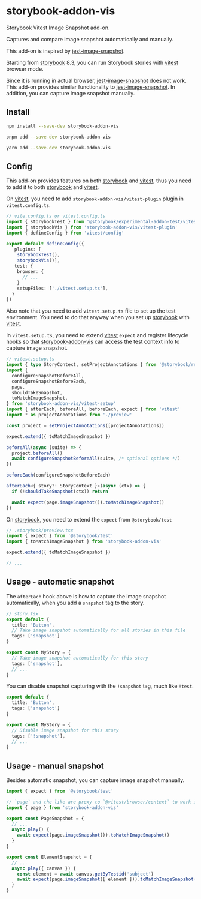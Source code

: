 # storybook-addon-vis

Storybook Vitest Image Snapshot add-on.

Captures and compare image snapshot automatically and manually.

This add-on is inspired by [jest-image-snapshot].

Starting from [storybook] 8.3,
you can run Storybook stories with [vitest] browser mode.

Since it is running in actual browser, [jest-image-snapshot] does not work.
This add-on provides similar functionality to [jest-image-snapshot].
In addition, you can capture image snapshot manually.

## Install

```sh
npm install --save-dev storybook-addon-vis

pnpm add --save-dev storybook-addon-vis

yarn add --save-dev storybook-addon-vis
```

## Config

This add-on provides features on both [storybook] and [vitest],
thus you need to add it to both [storybook] and [vitest].

On [vitest], you need to add `storybook-addon-vis/vitest-plugin` plugin in `vitest.config.ts`.

```ts
// vite.config.ts or vitest.config.ts
import { storybookTest } from '@storybook/experimental-addon-test/vitest-plugin'
import { storybookVis } from 'storybook-addon-vis/vitest-plugin'
import { defineConfig } from 'vitest/config'

export default defineConfig({
   plugins: [
    storybookTest(),
    storybookVis()],
   test: {
    browser: {
      // ...
    }
    setupFiles: ['./vitest.setup.ts'],
  }
})
```

Also note that you need to add `vitest.setup.ts` file to set up the test environment.
You need to do that anyway when you set up [storybook] with [vitest].

In `vitest.setup.ts`, you need to extend [vitest] `expect` and register lifecycle hooks so that [storybook-addon-vis] can access the test context info to capture image snapshot.

```ts
// vitest.setup.ts
import { type StoryContext, setProjectAnnotations } from '@storybook/react'
import {
  configureSnapshotBeforeAll,
  configureSnapshotBeforeEach,
  page,
  shouldTakeSnapshot,
  toMatchImageSnapshot,
} from 'storybook-addon-vis/vitest-setup'
import { afterEach, beforeAll, beforeEach, expect } from 'vitest'
import * as projectAnnotations from './preview'

const project = setProjectAnnotations([projectAnnotations])

expect.extend({ toMatchImageSnapshot })

beforeAll(async (suite) => {
  project.beforeAll()
  await configureSnapshotBeforeAll(suite, /* optional options */)
})

beforeEach(configureSnapshotBeforeEach)

afterEach<{ story?: StoryContext }>(async (ctx) => {
  if (!shouldTakeSnapshot(ctx)) return

  await expect(page.imageSnapshot()).toMatchImageSnapshot()
})
```

On [storybook], you need to extend the `expect` from `@storybook/test`

```ts
// .storybook/preview.tsx
import { expect } from '@storybook/test'
import { toMatchImageSnapshot } from 'storybook-addon-vis'

expect.extend({ toMatchImageSnapshot })

// ...
```

## Usage - automatic snapshot

The `afterEach` hook above is how to capture the image snapshot automatically,
when you add a `snapshot` tag to the story.

```ts
// story.tsx
export default {
  title: 'Button',
  // Take image snapshot automatically for all stories in this file
  tags: ['snapshot']
}

export const MyStory = {
  // Take image snapshot automatically for this story
  tags: ['snapshot'],
  // ...
}
```

You can disable snapshot capturing with the `!snapshot` tag,
much like `!test`.

```ts
export default {
  title: 'Button',
  tags: ['snapshot']
}

export const MyStory = {
  // Disable image snapshot for this story
  tags: ['!snapshot'],
  // ...
}
```

## Usage - manual snapshot

Besides automatic snapshot, you can capture image snapshot manually.

```ts
import { expect } from '@storybook/test'

// `page` and the like are proxy to `@vitest/browser/context` to work in storybook
import { page } from 'storybook-addon-vis'

export const PageSnapshot = {
  // ...
  async play() {
    await expect(page.imageSnapshot()).toMatchImageSnapshot()
  }
}

export const ElementSnapshot = {
  // ...
  async play({ canvas }) {
    const element = await canvas.getByTestid('subject')
    await expect(page.imageSnapshot([ element ])).toMatchImageSnapshot()
  }
}
```

[jest-image-snapshot]: https://github.com/americanexpress/jest-image-snapshot
[storybook-addon-vis]: https://github.com/repobuddy/storybook-addon-vis
[storybook]: https://storybook.js.org
[vitest]: https://vitest.dev/
